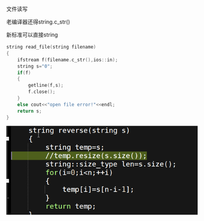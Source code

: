 文件读写

老编译器还得string.c_str()

新标准可以直接string

```cpp
string read_file(string filename)
{
	ifstream f(filename.c_str(),ios::in);
	string s="0";
	if(f)
	{
		getline(f,s);
		f.close();
	}
	else cout<<"open file error!"<<endl;
	return s;
}
```

![image-20210512221105848](https://raw.githubusercontent.com/whr819987540/pic/main/image-20210512221105848.png)